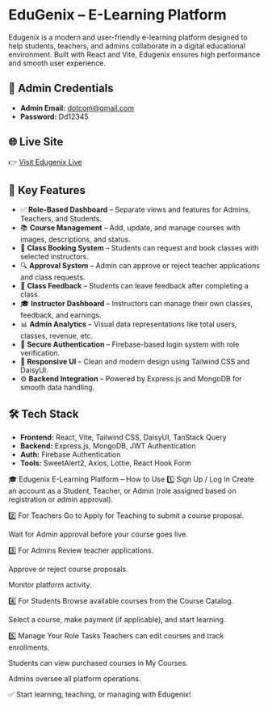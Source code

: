 
# EduGenix – E-Learning Platform

Edugenix is a modern and user-friendly e-learning platform designed to help students, teachers, and admins collaborate in a digital educational environment. Built with React and Vite, Edugenix ensures high performance and smooth user experience.

## 🔐 Admin Credentials

- **Admin Email:** dotcom@gmail.com 
- **Password:** Dd12345

## 🌐 Live Site

👉 [Visit Edugenix Live](https://edugenix-e-learning-project.web.app/)

## 🚀 Key Features

- ✅ **Role-Based Dashboard** – Separate views and features for Admins, Teachers, and Students.
- 📚 **Course Management** – Add, update, and manage courses with images, descriptions, and status.
- 📝 **Class Booking System** – Students can request and book classes with selected instructors.
- 🔍 **Approval System** – Admin can approve or reject teacher applications and class requests.
- 💬 **Class Feedback** – Students can leave feedback after completing a class.
- 🎓 **Instructor Dashboard** – Instructors can manage their own classes, feedback, and earnings.
- 📊 **Admin Analytics** – Visual data representations like total users, classes, revenue, etc.
- 🔐 **Secure Authentication** – Firebase-based login system with role verification.
- 📄 **Responsive UI** – Clean and modern design using Tailwind CSS and DaisyUI.
- ⚙️ **Backend Integration** – Powered by Express.js and MongoDB for smooth data handling.

## 🛠️ Tech Stack

- **Frontend:** React, Vite, Tailwind CSS, DaisyUI, TanStack Query
- **Backend:** Express.js, MongoDB, JWT Authentication
- **Auth:** Firebase Authentication
- **Tools:** SweetAlert2, Axios, Lottie, React Hook Form

🎓 Edugenix E-Learning Platform –
How to Use
1️⃣ Sign Up / Log In
Create an account as a Student, Teacher, or Admin (role assigned based on registration or admin approval).

2️⃣ For Teachers
Go to Apply for Teaching to submit a course proposal.

Wait for Admin approval before your course goes live.

3️⃣ For Admins
Review teacher applications.

Approve or reject course proposals.

Monitor platform activity.

4️⃣ For Students
Browse available courses from the Course Catalog.

Select a course, make payment (if applicable), and start learning.

5️⃣ Manage Your Role Tasks
Teachers can edit courses and track enrollments.

Students can view purchased courses in My Courses.

Admins oversee all platform operations.

✅ Start learning, teaching, or managing with Edugenix!


